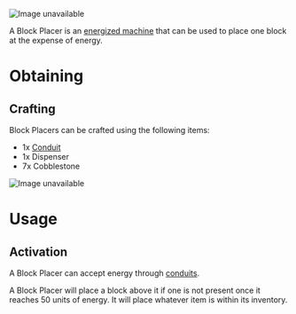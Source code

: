 ![Image unavailable](https://i.imgur.com/hfA7sdI.png)

A Block Placer is an [energized machine](Energy-Systems) that can be used to place one block at the expense of energy.

# Obtaining

## Crafting

Block Placers can be crafted using the following items:

* 1x [Conduit](Conduit)
* 1x Dispenser
* 7x Cobblestone

![Image unavailable](https://i.imgur.com/a6B1UKP.png)

# Usage

## Activation

A Block Placer can accept energy through [conduits](conduit).

A Block Placer will place a block above it if one is not present once it reaches 50 units of energy. It will place whatever item is within its inventory.